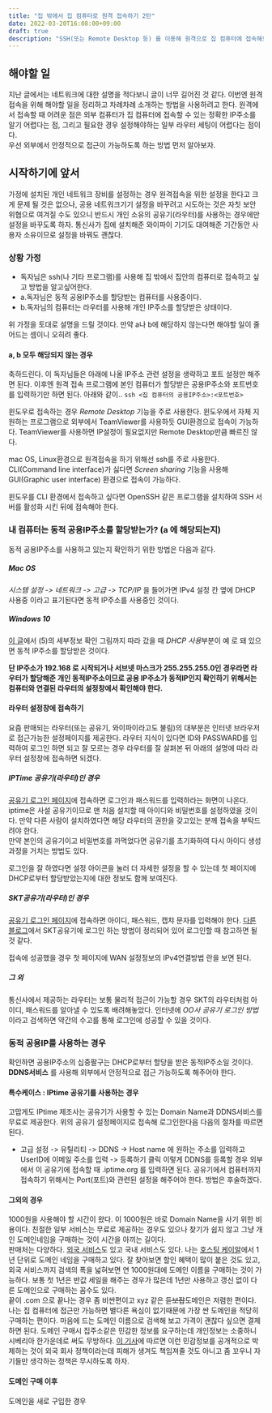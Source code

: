 ```yaml
---
title: "집 밖에서 집 컴퓨터로 원격 접속하기 2탄"
date: 2022-03-20T16:08:00+09:00
draft: true
description: "SSH(또는 Remote Desktop 등) 를 이용해 원격으로 집 컴퓨터에 접속해보자."
---
```


## 해야할 일
지난 글에서는 네트워크에 대한 설명을 적다보니 글이 너무 길어진 것 같다. 이번엔 원격접속을 위해 해야할 일을 정리하고 차례차례 소개하는 방법을 사용하려고 한다. 
원격에서 접속할 때 어려운 점은 외부 컴퓨터가 집 컴퓨터에 접속할 수 있는 정확한 IP주소를 알기 어렵다는 점, 그리고 필요한 경우 설정해야하는 일부 라우터 세팅이 어렵다는 점이다.  
우선 외부에서 안정적으로 접근이 가능하도록 하는 방법 먼저 알아보자.

## 시작하기에 앞서
가정에 설치된 개인 네트워크 장비를 설정하는 경우 원격접속을 위한 설정을 한다고 크게 문제 될 것은 없으나, 공용 네트워크기기 설정을 바꾸려고 시도하는 것은 자칫 보안 위협으로 여겨질 수도 있으니 반드시 개인 소유의 공유기(라우터)를 사용하는 경우에만 설정을 바꾸도록 하자. 통신사가 집에 설치해준 와이파이 기기도 대여해준 기간동안 사용자 소유이므로 설정을 바꿔도 괜찮다.  

### 상황 가정
- 독자님은 ssh(나 기타 프로그램)를 사용해 집 밖에서 집안의 컴퓨터로 접속하고 싶고 방법을 알고싶어한다.  
- a.독자님은 동적 공용IP주소를 할당받는 컴퓨터를 사용중이다.
- b.독자님의 컴퓨터는 라우터를 사용해 개인 IP주소를 할당받은 상태이다.

위 가정을 토대로 설명을 드릴 것이다. 만약 a나 b에 해당하지 않는다면 해야할 일이 줄어드는 셈이니 오히려 좋다.

#### a, b 모두 해당되지 않는 경우
축하드린다. 이 독자님들은 아래에 나올 IP주소 관련 설정을 생략하고 포트 설정만 해주면 된다. 이후엔 원격 접속 프로그램에 본인 컴퓨터가 할당받은 공용IP주소와 포트번호를 입력하기만 하면 된다. 아래와 같이..
```ssh <집 컴퓨터의 공용IP주소>:<포트번호>```

윈도우로 접속하는 경우 *Remote Desktop* 기능을 주로 사용한다. 윈도우에서 자체 지원하는 프로그램으로 외부에서 TeamViewer를 사용하듯 GUI환경으로 접속이 가능하다. TeamViewer를 사용하면 IP설정이 필요없지만 Remote Desktop만큼 빠르진 않다.  

mac OS, Linux환경으로 원격접속을 하기 위해선 ssh를 주로 사용한다. CLI(Command line interface)가 싫다면 *Screen sharing* 기능을 사용해 GUI(Graphic user interface) 환경으로 접속이 가능하다.  

윈도우를 CLI 환경에서 접속하고 싶다면 OpenSSH 같은 프로그램을 설치하여 SSH 서버를 활성화 시킨 뒤에 접속해야 한다.


### 내 컴퓨터는 동적 공용IP주소를 할당받는가? (a 에 해당되는지)
동적 공용IP주소를 사용하고 있는지 확인하기 위한 방법은 다음과 같다.

##### Mac OS
*시스템 설정 -> 네트워크 -> 고급 -> TCP/IP* 을 들어가면 IPv4 설정 칸 옆에 DHCP 사용중 이라고 표기된다면 동적 IP주소를 사용중인 것이다.

##### Windows 10
[이 글](https://uuitem.tistory.com/45)에서 (5)의 세부정보 확인 그림까지 따라 갔을 때 *DHCP 사용*부분이 예 로 돼 있으면 동적 IP주소를 할당받은 것이다.  

**단 IP주소가 192.168 로 시작되거나 서브넷 마스크가 255.255.255.0인 경우라면 라우터가 할당해준 개인 동적IP주소이므로 공용 IP주소가 동적IP인지 확인하기 위해서는 컴퓨터와 연결된 라우터의 설정창에서 확인해야 한다.**  

#### 라우터 설정창에 접속하기
요즘 판매되는 라우터(또는 공유기, 와이파이라고도 불림)의 대부분은 인터넷 브라우저로 접근가능한 설정페이지를 제공한다. 라우터 지식이 있다면 ID와 PASSWARD를 입력하여 로그인 하면 되고 잘 모르는 경우 라우터를 잘 살펴본 뒤 아래의 설명에 따라 라우터 설정창에 접속하면 되겠다.

##### IPTime 공유기(라우터)인 경우
[공유기 로그인 페이지](http://192.168.0.1)에 접속하면 로그인과 패스워드를 입력하라는 화면이 나온다. iptime은 사설 공유기이므로 맨 처음 설치할 때 아이디와 비밀번호를 설정하였을 것이다. 만약 다른 사람이 설치하였다면 해당 라우터의 권한을 갖고있는 분께 접속을 부탁드려야 한다.  
만약 본인의 공유기이고 비밀번호를 까먹었다면 공유기를 초기화하여 다시 아이디 생성과정을 거치는 방법도 있다.

로그인을 잘 하였다면 설정 아이콘을 눌러 더 자세한 설정을 할 수 있는데 첫 페이지에 DHCP로부터 할당받았는지에 대한 정보도 함께 보여진다.

##### SKT공유기(라우터)인 경우
[공유기 로그인 페이지](http://192.168.35.1)에 접속하면 아이디, 패스워드, 캡챠 문자를 입력해야 한다. [다른 블로그](https://rgy0409.tistory.com/3477)에서 SKT공유기에 로그인 하는 방법이 정리되어 있어 로그인할 때 참고하면 될 것 같다.

접속에 성공했을 경우 첫 페이지에 WAN 설정정보의 IPv4연결방법 란을 보면 된다.

##### 그 외
통신사에서 제공하는 라우터는 보통 물리적 접근이 가능할 경우 SKT의 라우터처럼 아이디, 패스워드를 알아낼 수 있도록 배려해놓았다. 인터넷에 *OO사 공유기 로그인 방법* 이라고 검색하면 약간의 수고를 통해 로그인에 성공할 수 있을 것이다.  

### 동적 공용IP를 사용하는 경우
확인하면 공용IP주소의 십중팔구는 DHCP로부터 할당을 받은 동적IP주소일 것이다. **DDNS서비스** 를 사용해 외부에서 안정적으로 접근 가능하도록 해주어야 한다.

#### 특수케이스 : IPtime 공유기를 사용하는 경우
고맙게도 IPtime 제조사는 공유기가 사용할 수 있는 Domain Name과 DDNS서비스를 무료로 제공한다.  위의 공유기 설정페이지로 접속해 로그인한다음 다음의 절차를 따르면 된다.
- 고급 설정 ->  유틸리티 -> DDNS -> Host name 에 원하는 주소를 입력하고 UserID에 이메일 주소를 입력 -> 등록하기 클릭
이렇게 DDNS를 등록할 경우 외부에서 이 공유기에 접속할 때 <Host name>.iptime.org 를 입력하면 된다. 공유기에서 컴퓨터까지 접속하기 위해서는 Port(포트)와 관련된 설정을 해주어야 한다. 방법은 후술하겠다.

#### 그외의 경우
1000원을 사용해야 할 시간이 왔다. 이 1000원은 바로 Domain Name을 사기 위한 비용이다. 친절한 일부 서비스는 무료로 제공하는 경우도 있으나 찾기가 쉽지 않고 그냥 개인 도메인네임을 구매하는 것이 시간을 아끼는 길이다.  
판매처는 다양하다. [외국 서비스](https://kr.godaddy.com/)도 있고 국내 서비스도 있다. 나는 [호스팅 케이알](https://domains.hosting.kr)에서 1년 단위로 도메인 네임을 구매하고 있다. 잘 찾아보면 할인 혜택이 많이 붙은 것도 있고, 외국 서비스까지 검색의 폭을 넓혀보면 연 1000원대에 도메인 이름을 구매하는 것이 가능하다. 보통 첫 1년은 반값 세일을 해주는 경우가 많은데 1년만 사용하고 갱신 없이 다른 도메인으로 구매하는 꼼수도 있다.  
끝이 .com 으로 끝나는 경우 좀 비싼편이고 xyz 같은 ~~듣보잡~~도메인은 저렴한 편이다. 나는 집 컴퓨터에 접근만 가능하면 별다른 욕심이 없기때문에 가장 싼 도메인을 적당히 구매하는 편이다. 마음에 드는 도메인 이름으로 검색해 보고 가격이 괜찮다 싶으면 결제하면 된다. 도메인 구매시 집주소같은 민감한 정보를 요구하는데 개인정보는 소중하니 시베리아 한가운데로 써도 무방하다. [이 기사](https://newsis.com/view/?id=NISX20140205_0012701750)에 따르면 이런 민감정보를 공개적으로 박제하는 것이 외국 회사 정책이라는데 피해가 생겨도 책임져줄 것도 아니고 좀 꼬우니 자기들만 생각하는 정책은 무시하도록 하자.

#### 도메인 구매 이후
도메인을 새로 구입한 경우 



<!--
## 맥 설정 바꾸기

윈도우에서 에러 발생시 새로 만들어야함
https://www.lesstif.com/software-architect/ssh-load-key-invalid-format-openssh-rsa-106856464.html

패스워드 입장 막기
https://www.cyberciti.biz/faq/how-to-disable-ssh-password-login-on-linux/

맥 ssh 세팅 리스타트
https://devlog.jwgo.kr/2019/07/03/how-do-i-check-if-a-service-is-running-in-mac/

ssh, 호스트 클라이언트 인증
https://scriptingosx.com/2017/07/ssh-keys-part-2-client-verification/

-->
